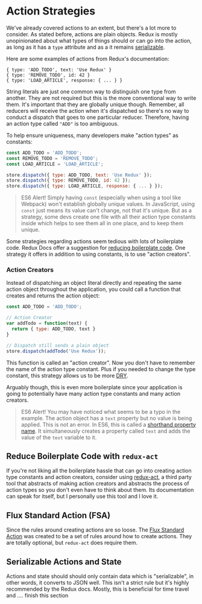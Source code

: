 # Action Strategies

We've already covered actions to an extent, but there's a lot more to consider. As stated before, actions are plain objects. Redux is mostly unopinionated about what types of things should or can go into the action, as long as it has a `type` attribute and as a it remains [serializable](http://redux.js.org/docs/Glossary.html#action).

Here are some examples of actions from Redux's documentation:

```
{ type: 'ADD_TODO', text: 'Use Redux' }
{ type: 'REMOVE_TODO', id: 42 }
{ type: 'LOAD_ARTICLE', response: { ... } }
```

String literals are just one common way to distinguish one type from another. They are not required but this is the more conventional way to write them. It's important that they are globally unique though. Remember, all reducers will receive the action when it's dispatched so there's no way to conduct a dispatch that goes to one particular reducer. Therefore, having an action type called `"ADD"` is too ambiguous.

To help ensure uniqueness, many developers make "action types" as constants:

```js
const ADD_TODO = 'ADD_TODO';
const REMOVE_TODO = 'REMOVE_TODO';
const LOAD_ARTICLE = 'LOAD_ARTICLE';

store.dispatch({ type: ADD_TODO, text: 'Use Redux' });
store.dispatch({ type: REMOVE_TODO, id: 42 });
store.dispatch({ type: LOAD_ARTICLE, response: { ... } });
```

> ES6 Alert! Simply having `const` (especially when using a tool like Webpack) won't establish globally unique values. In JavaScript, using `const` just means its value can't change, not that it's unique. But as a strategy, some devs create one file with all their action type constants inside which helps to see them all in one place, and to keep them unique.

Some strategies regarding actions seem tedious with lots of boilerplate code. Redux Docs offer a suggestion for [reducing boilerplate code](http://redux.js.org/docs/recipes/ReducingBoilerplate.html). One strategy it offers in addition to using constants, is to use "action creators".

### Action Creators

Instead of dispatching an object literal directly and repeating the same action object throughout the application, you could call a function that creates and returns the action object:

```js
const ADD_TODO = 'ADD_TODO';

// Action Creator
var addTodo = function(text) {
  return { type: ADD_TODO, text }
}

// Dispatch still sends a plain object
store.dispatch(addTodo('Use Redux'));
```

This function is called an "action creator". Now you don't have to remember the name of the action type constant. Plus if you needed to change the type constant, this strategy allows us to be more [DRY](https://en.wikipedia.org/wiki/Don%27t_repeat_yourself).

Arguably though, this is even more boilerplate since your application is going to potentially have many action type constants and many action creators.

> ES6 Alert! You may have noticed what seems to be a typo in the example. The action object has a `text` property but no value is being applied. This is not an error. In ES6, this is called a [shorthand property name](https://developer.mozilla.org/en-US/docs/Web/JavaScript/Reference/Operators/Object_initializer#New_notations_in_ECMAScript_2015). It simultaneously creates a property called `text` and adds the value of the `text` variable to it.

## Reduce Boilerplate Code with `redux-act`

If you're not liking all the boilerplate hassle that can go into creating action type constants and action creators, consider using [redux-act](https://github.com/pauldijou/redux-act), a third party tool that abstracts of making action creators and abstracts the process of action types so you don't even have to think about them. Its documentation can speak for itself, but I personally use this tool and I love it.

## Flux Standard Action (FSA)

Since the rules around creating actions are so loose. The [Flux Standard Action](https://github.com/acdlite/flux-standard-action) was created to be a set of rules around how to create actions. They are totally optional, but `redux-act` does require them.

## Serializable Actions and State

Actions and state should should only contain data which is "serializable", in other words, it converts to JSON well. This isn't a strict rule but it's highly recommended by the Redux docs. Mostly, this is beneficial for time travel and .... finish this section
